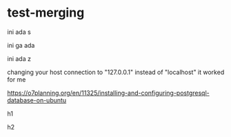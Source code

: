 # test-merging


ini ada s

ini ga ada

ini ada z

 changing your host connection to "127.0.0.1" instead of "localhost" it worked for me
 
 https://o7planning.org/en/11325/installing-and-configuring-postgresql-database-on-ubuntu


h1

h2